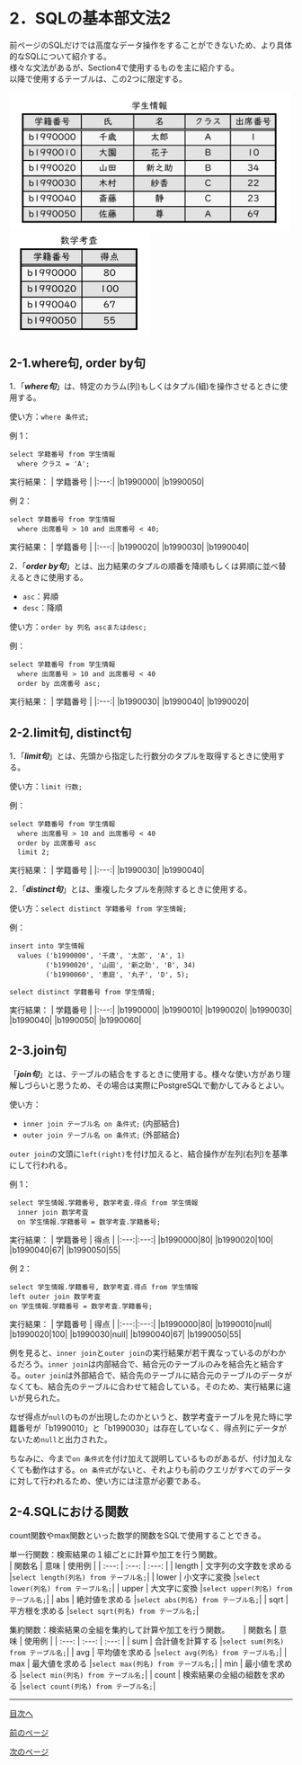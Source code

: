 # 2．SQLの基本部文法2

前ページのSQLだけでは高度なデータ操作をすることができないため、より具体的なSQLについて紹介する。  
様々な文法があるが、Section4で使用するものを主に紹介する。  
以降で使用するテーブルは、この2つに限定する。  

<img width="500" src="https://github.com/122yuuki/SDP_DB/blob/main/Section_2/DB_%E3%83%86%E3%83%BC%E3%83%96%E3%83%AB%E4%BE%8B.png">
<img width="250" src="https://github.com/122yuuki/SDP_DB/blob/main/Section_2/DB_%E3%83%86%E3%83%BC%E3%83%96%E3%83%AB%E4%BE%8B2.png">  

## 2-1.where句, order by句

1．「***where句***」は、特定のカラム(列)もしくはタプル(組)を操作させるときに使用する。  

使い方：` where 条件式; `

例 1：
```
select 学籍番号 from 学生情報
  where クラス = 'A';
```
実行結果：
| 学籍番号 |
|:---:|
|b1990000|
|b1990050|

例 2：
```
select 学籍番号 from 学生情報
  where 出席番号 > 10 and 出席番号 < 40;
```
実行結果：
| 学籍番号 |
|:---:|
|b1990020|
|b1990030|
|b1990040|
<br>

2．「***order by句***」とは、出力結果のタプルの順番を降順もしくは昇順に並べ替えるときに使用する。  

- `asc`：昇順
- `desc`：降順  

使い方：` order by 列名 ascまたはdesc; `   

例：
```
select 学籍番号 from 学生情報
  where 出席番号 > 10 and 出席番号 < 40
  order by 出席番号 asc;
```
実行結果：
| 学籍番号 |
|:---:|
|b1990030|
|b1990040|
|b1990020|

## 2-2.limit句, distinct句

1．「***limit句***」とは、先頭から指定した行数分のタプルを取得するときに使用する。  

使い方：` limit 行数; `  

例：
```
select 学籍番号 from 学生情報
  where 出席番号 > 10 and 出席番号 < 40
  order by 出席番号 asc
  limit 2;
```
実行結果：
| 学籍番号 |
|:---:|
|b1990030|
|b1990040|
<br>

2．「***distinct句***」とは、重複したタプルを削除するときに使用する。  

使い方：` select distinct 学籍番号 from 学生情報; `  

例：
```
insert into 学生情報
  values ('b1990000', '千歳', '太郎', 'A', 1)
         ('b1990020', '山田', '新之助', 'B', 34)
         ('b1990060', '恵庭', '丸子', 'D', 5);
```
```
select distinct 学籍番号 from 学生情報;
```
実行結果：
| 学籍番号 |
|:---:|
|b1990000|
|b1990010|
|b1990020|
|b1990030|
|b1990040|
|b1990050|
|b1990060|

## 2-3.join句

「***join句***」とは、テーブルの結合をするときに使用する。様々な使い方があり理解しづらいと思うため、その場合は実際にPostgreSQLで動かしてみるとよい。  

使い方：
- ` inner join テーブル名 on 条件式; ` (内部結合)
- ` outer join テーブル名 on 条件式; ` (外部結合)

`outer join`の文頭に`left(right)`を付け加えると、結合操作が左列(右列)を基準にして行われる。  

例 1：
```
select 学生情報.学籍番号, 数学考査.得点 from 学生情報
  inner join 数学考査
  on 学生情報.学籍番号 = 数学考査.学籍番号;
```
実行結果：
| 学籍番号 | 得点 |
|:---:|:---:|
|b1990000|80|
|b1990020|100|
|b1990040|67|
|b1990050|55|


例 2：
```
select 学生情報.学籍番号, 数学考査.得点 from 学生情報
left outer join 数学考査
on 学生情報.学籍番号 = 数学考査.学籍番号;
```
実行結果：
| 学籍番号 | 得点 |
|:---:|:---:|
|b1990000|80|
|b1990010|null|
|b1990020|100|
|b1990030|null|
|b1990040|67|
|b1990050|55|

例を見ると、`inner join`と`outer join`の実行結果が若干異なっているのがわかるだろう。`inner join`は内部結合で、結合元のテーブルのみを結合先と結合する。`outer join`は外部結合で、結合先のテーブルに結合元のテーブルのデータがなくても、結合先のテーブルに合わせて結合している。そのため、実行結果に違いが見られた。  

なぜ得点が`null`のものが出現したのかというと、数学考査テーブルを見た時に学籍番号が「b1990010」と「b1990030」は存在していなく、得点列にデータがないため`null`と出力された。  

ちなみに、今まで`on 条件式`を付け加えて説明しているものがあるが、付け加えなくても動作はする。`on 条件式`がないと、それよりも前のクエリがすべてのデータに対して行われるため、使い方には注意が必要である。  

## 2-4.SQLにおける関数

count関数やmax関数といった数学的関数をSQLで使用することできる。  

単一行関数：検索結果の１組ごとに計算や加工を行う関数。  
| 関数名 | 意味 | 使用例 |
| :---: | :---: | :---: |
| length | 文字列の文字数を求める |`select length(列名) from テーブル名;`|
| lower | 小文字に変換 |`select lower(列名) from テーブル名;`|
| upper | 大文字に変換 |`select upper(列名) from テーブル名;`|
| abs | 絶対値を求める |`select abs(列名) from テーブル名;`|
| sqrt | 平方根を求める |`select sqrt(列名) from テーブル名;`|

集約関数：検索結果の全組を集約して計算や加工を行う関数。　　
| 関数名 | 意味 | 使用例 |
| :---: | :---: | :---: |
| sum | 合計値を計算する |`select sum(列名) from テーブル名;`|
| avg | 平均値を求める |`select avg(列名) from テーブル名;`|
| max | 最大値を求める |`select max(列名) from テーブル名;`|
| min | 最小値を求める |`select min(列名) from テーブル名;`|
| count | 検索結果の全組の組数を求める |`select count(列名) from テーブル名;`|
___
[目次へ](https://github.com/122yuuki/SDP_DB/blob/main/README.md)  

[前のページ](https://github.com/122yuuki/SDP_DB/blob/main/Section_2/section_2-2.md)  

[次のページ](https://github.com/122yuuki/SDP_DB/blob/main/Section_2/section_2-4.md)
